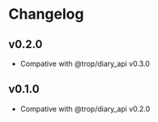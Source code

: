 # Changelog

## v0.2.0

* Compative with @trop/diary_api v0.3.0

## v0.1.0

* Compative with @trop/diary_api v0.2.0
